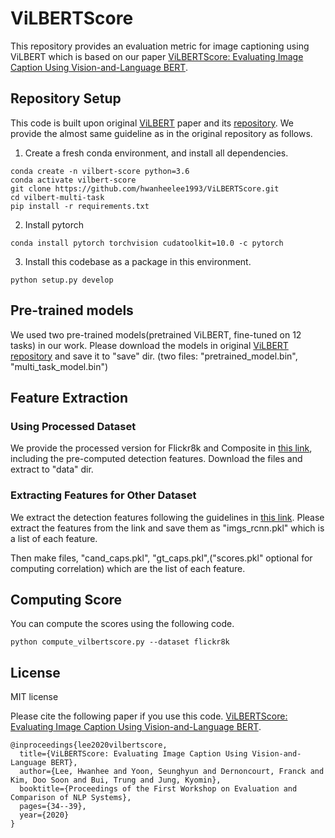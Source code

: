 # ViLBERTScore

This repository provides an evaluation metric for image captioning using ViLBERT which is based on our paper [ViLBERTScore: Evaluating Image Caption Using Vision-and-Language BERT](https://www.aclweb.org/anthology/2020.eval4nlp-1.4/).

## Repository Setup

This code is built upon original [ViLBERT](https://arxiv.org/abs/1908.02265) paper and its [repository](https://github.com/facebookresearch/vilbert-multi-task). We provide the almost same guideline as in the original repository as follows.

1. Create a fresh conda environment, and install all dependencies.

```text
conda create -n vilbert-score python=3.6
conda activate vilbert-score
git clone https://github.com/hwanheelee1993/ViLBERTScore.git
cd vilbert-multi-task
pip install -r requirements.txt
```

2. Install pytorch
```
conda install pytorch torchvision cudatoolkit=10.0 -c pytorch
```

3. Install this codebase as a package in this environment.
```text
python setup.py develop
```

## Pre-trained models

We used two pre-trained models(pretrained ViLBERT, fine-tuned on 12 tasks) in our work. Please download the models in original [ViLBERT repository](https://github.com/facebookresearch/vilbert-multi-task) and save it to "save" dir. 
(two files: "pretrained_model.bin", "multi_task_model.bin")

## Feature Extraction

### Using Processed Dataset
We provide the processed version for Flickr8k and Composite in [this link](https://drive.google.com/drive/folders/1swrUsLyEwTfnmoKLI8QAgAbHrEEApJp9?usp=sharing), including the pre-computed detection features. Download the files and extract to "data" dir.

### Extracting Features for Other Dataset
We extract the detection features following the guidelines in [this link](https://github.com/facebookresearch/vilbert-multi-task/tree/master/data).
Please extract the features from the link and save them as "imgs_rcnn.pkl" which is a list of each feature. 

Then make files, "cand_caps.pkl", "gt_caps.pkl",("scores.pkl" optional for computing correlation) which are the list of each feature. 

## Computing Score
You can compute the scores using the following code.
```text
python compute_vilbertscore.py --dataset flickr8k
```

## License
MIT license

Please cite the following paper if you use this code. 
[ViLBERTScore: Evaluating Image Caption Using Vision-and-Language BERT](https://www.aclweb.org/anthology/2020.eval4nlp-1.4/).
```
@inproceedings{lee2020vilbertscore,
  title={ViLBERTScore: Evaluating Image Caption Using Vision-and-Language BERT},
  author={Lee, Hwanhee and Yoon, Seunghyun and Dernoncourt, Franck and Kim, Doo Soon and Bui, Trung and Jung, Kyomin},
  booktitle={Proceedings of the First Workshop on Evaluation and Comparison of NLP Systems},
  pages={34--39},
  year={2020}
}
```
